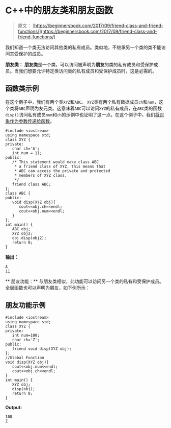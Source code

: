 # C++中的朋友类和朋友函数

> 原文： [https://beginnersbook.com/2017/09/friend-class-and-friend-functions/](https://beginnersbook.com/2017/09/friend-class-and-friend-functions/)

我们知道一个类无法访问其他类的私有成员。类似地，不继承另一个类的类不能访问其受保护的成员。

**朋友类：**
**朋友类**是一个类，可以访问被声明为**朋友**的类的私有成员和受保护成员。当我们想要允许特定类访问类的私有成员和受保护成员时，这是必需的。

## 函数类示例

在这个例子中，我们有两个类`XYZ`和`ABC`。 `XYZ`类有两个私有数据成员`ch`和`num`，这个类将`ABC`声明为友元类。这意味着`ABC`可以访问`XYZ`的私有成员，在`ABC`类的函数`disp()`访问私有成员`num`和`ch`的示例中也证明了这一点。在这个例子中，我们[将对象作为参数传递给函数](https://beginnersbook.com/2017/09/cpp-pass-and-return-object-from-a-function/)。

```
#include <iostream>
using namespace std;
class XYZ {
private:
   char ch='A';
   int num = 11;
public:
   /* This statement would make class ABC
    * a friend class of XYZ, this means that
    * ABC can access the private and protected
    * members of XYZ class. 
    */
   friend class ABC;
};
class ABC {
public:
   void disp(XYZ obj){
      cout<<obj.ch<<endl;
      cout<<obj.num<<endl;
   }
};
int main() {
   ABC obj;
   XYZ obj2;
   obj.disp(obj2);
   return 0;
}
```

**输出：**

```
A
11
```

**
朋友功能：**
与朋友类相似，此功能可以访问另一个类的私有和受保护成员。全局函数也可以声明为朋友，如下例所示：

## 朋友功能示例

```
#include <iostream>
using namespace std;
class XYZ {
private:
   int num=100;
   char ch='Z';
public:
   friend void disp(XYZ obj);
};
//Global Function
void disp(XYZ obj){
   cout<<obj.num<<endl; 
   cout<<obj.ch<<endl;
}
int main() {
   XYZ obj;
   disp(obj);
   return 0;
}
```

**Output:**

```
100
Z
```